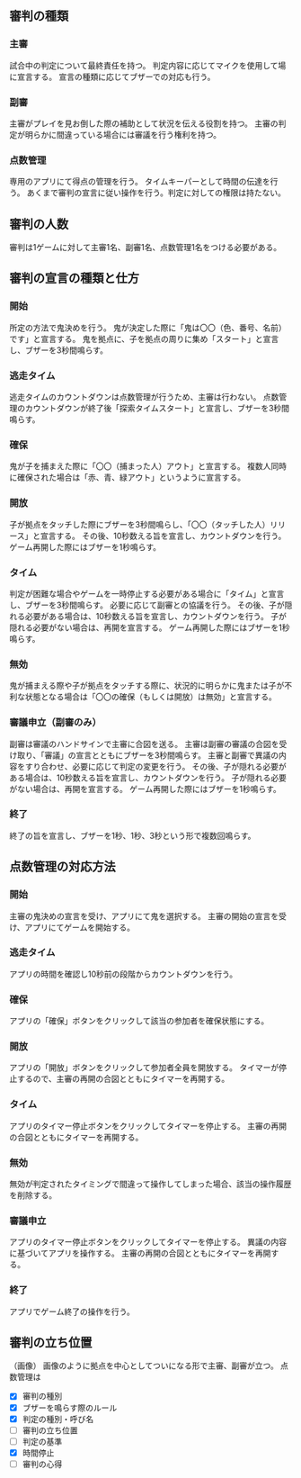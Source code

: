 ## 審判の種類
### 主審
試合中の判定について最終責任を持つ。
判定内容に応じてマイクを使用して場に宣言する。
宣言の種類に応じてブザーでの対応も行う。

### 副審
主審がプレイを見お倒した際の補助として状況を伝える役割を持つ。
主審の判定が明らかに間違っている場合には審議を行う権利を持つ。

### 点数管理
専用のアプリにて得点の管理を行う。
タイムキーパーとして時間の伝達を行う。
あくまで審判の宣言に従い操作を行う。判定に対しての権限は持たない。

## 審判の人数
審判は1ゲームに対して主審1名、副審1名、点数管理1名をつける必要がある。

## 審判の宣言の種類と仕方
### 開始
所定の方法で鬼決めを行う。
鬼が決定した際に「鬼は〇〇（色、番号、名前）です」と宣言する。
鬼を拠点に、子を拠点の周りに集め「スタート」と宣言し、ブザーを3秒間鳴らす。

### 逃走タイム
逃走タイムのカウントダウンは点数管理が行うため、主審は行わない。
点数管理のカウントダウンが終了後「探索タイムスタート」と宣言し、ブザーを3秒間鳴らす。

### 確保
鬼が子を捕まえた際に「〇〇（捕まった人）アウト」と宣言する。
複数人同時に確保された場合は「赤、青、緑アウト」というように宣言する。

### 開放
子が拠点をタッチした際にブザーを3秒間鳴らし、「〇〇（タッチした人）リリース」と宣言する。
その後、10秒数える旨を宣言し、カウントダウンを行う。ゲーム再開した際にはブザーを1秒鳴らす。

### タイム
判定が困難な場合やゲームを一時停止する必要がある場合に「タイム」と宣言し、ブザーを3秒間鳴らす。
必要に応じて副審との協議を行う。
その後、子が隠れる必要がある場合は、10秒数える旨を宣言し、カウントダウンを行う。
子が隠れる必要がない場合は、再開を宣言する。
ゲーム再開した際にはブザーを1秒鳴らす。

### 無効
鬼が捕まえる際や子が拠点をタッチする際に、状況的に明らかに鬼または子が不利な状態となる場合は「〇〇の確保（もしくは開放）は無効」と宣言する。

### 審議申立（副審のみ）
副審は審議のハンドサインで主審に合図を送る。
主審は副審の審議の合図を受け取り、「審議」の宣言とともにブザーを3秒間鳴らす。
主審と副審で異議の内容をすり合わせ、必要に応じて判定の変更を行う。
その後、子が隠れる必要がある場合は、10秒数える旨を宣言し、カウントダウンを行う。
子が隠れる必要がない場合は、再開を宣言する。
ゲーム再開した際にはブザーを1秒鳴らす。

### 終了
終了の旨を宣言し、ブザーを1秒、1秒、3秒という形で複数回鳴らす。

## 点数管理の対応方法
### 開始
主審の鬼決めの宣言を受け、アプリにて鬼を選択する。
主審の開始の宣言を受け、アプリにてゲームを開始する。

### 逃走タイム
アプリの時間を確認し10秒前の段階からカウントダウンを行う。

### 確保
アプリの「確保」ボタンをクリックして該当の参加者を確保状態にする。

### 開放
アプリの「開放」ボタンをクリックして参加者全員を開放する。
タイマーが停止するので、主審の再開の合図とともにタイマーを再開する。

### タイム
アプリのタイマー停止ボタンをクリックしてタイマーを停止する。
主審の再開の合図とともにタイマーを再開する。

### 無効
無効が判定されたタイミングで間違って操作してしまった場合、該当の操作履歴を削除する。

### 審議申立
アプリのタイマー停止ボタンをクリックしてタイマーを停止する。
異議の内容に基づいてアプリを操作する。
主審の再開の合図とともにタイマーを再開する。

### 終了
アプリでゲーム終了の操作を行う。

## 審判の立ち位置
（画像）
画像のように拠点を中心としてついになる形で主審、副審が立つ。
点数管理は

- [x] 審判の種別
- [x] ブザーを鳴らす際のルール
- [x] 判定の種別・呼び名
- [ ] 審判の立ち位置
- [ ] 判定の基準
- [x] 時間停止
- [ ] 審判の心得
